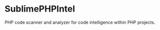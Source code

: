 SublimePHPIntel
===============

PHP code scanner and analyzer for code intelligence within PHP projects.
